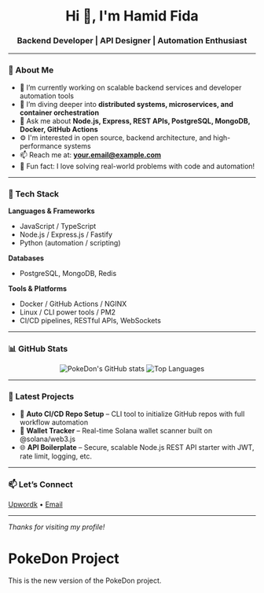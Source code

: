 <h1 align="center">Hi 👋, I'm Hamid Fida</h1>
<h3 align="center">Backend Developer | API Designer | Automation Enthusiast</h3>

---

### 🧠 About Me
- 🔭 I’m currently working on scalable backend services and developer automation tools  
- 🌱 I’m diving deeper into **distributed systems, microservices, and container orchestration**  
- 💬 Ask me about **Node.js, Express, REST APIs, PostgreSQL, MongoDB, Docker, GitHub Actions**  
- ⚙️ I'm interested in open source, backend architecture, and high-performance systems  
- 📫 Reach me at: **your.email@example.com**  
- 🧩 Fun fact: I love solving real-world problems with code and automation!

---

### 🚀 Tech Stack

**Languages & Frameworks**
- JavaScript / TypeScript
- Node.js / Express.js / Fastify
- Python (automation / scripting)

**Databases**
- PostgreSQL, MongoDB, Redis

**Tools & Platforms**
- Docker / GitHub Actions / NGINX
- Linux / CLI power tools / PM2
- CI/CD pipelines, RESTful APIs, WebSockets

---

### 📊 GitHub Stats

<p align="center">
  <img src="https://github-readme-stats.vercel.app/api?username=PokeDon&show_icons=true&theme=radical" alt="PokeDon's GitHub stats" />
  <img src="https://github-readme-stats.vercel.app/api/top-langs/?username=PokeDon&layout=compact&theme=radical" alt="Top Languages" />
</p>

---

### 📌 Latest Projects

- 🔧 **Auto CI/CD Repo Setup** – CLI tool to initialize GitHub repos with full workflow automation  
- 📡 **Wallet Tracker** – Real-time Solana wallet scanner built on @solana/web3.js  
- 🌐 **API Boilerplate** – Secure, scalable Node.js REST API starter with JWT, rate limit, logging, etc.

---

### 📫 Let’s Connect

<p>
  <a href="https://www.upwork.com/freelancers/~0190d6c699bc8db146?mp_source=share" target="_blank">Upwordk</a> • 
  <a href="mailto:hamidfidaflex1@gmail.com">Email</a>
</p>

---

_Thanks for visiting my profile!_

# PokeDon Project
This is the new version of the PokeDon project.
